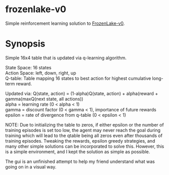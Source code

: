 # frozenlake-v0
Simple reinforcement learning solution to [FrozenLake-v0](https://gym.openai.com/envs/FrozenLake-v0/).

# Synopsis
Simple 16x4 table that is updated via q-learning algorithm.

State Space: 16 states  
Action Space: left, down, right, up  
Q-table: Table mapping 16 states to best action for highest cumulative long-term reward.  

Updated via: Q(state, action) = (1-alpha)Q(state, action) + alpha(reward + gamma(maxQ(next state, all actions))  
alpha = learning rate (0 < alpha < 1)  
gamma = discount factor (0 < gamma < 1), importance of future rewards  
epsilon = rate of divergence from q-table (0 < epsilon < 1)  

NOTE: Due to initializing the table to zeros, if either epsilon or the number of training episodes is set too low, the agent may never reach the goal during training which will lead to the qtable being all zeros even after thousands of training episodes. Tweaking the rewards, epsilon greedy strategies, and many other simple solutions can be incorporated to solve this. However, this is a simple environment, and I kept the solution as simple as possible.

The gui is an unfinished attempt to help my friend understand what was going on in a visual way.
